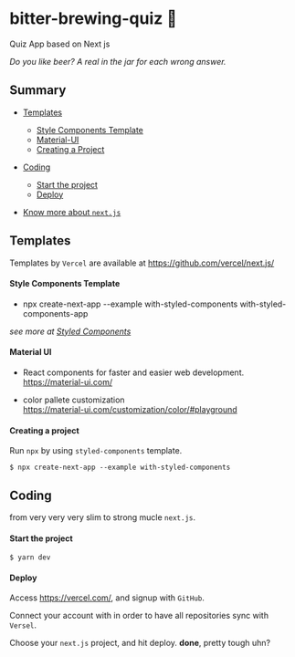 # bitter-brewing-quiz :beer:
Quiz App based on Next js

_Do you like beer? A real in the jar for each wrong answer._

## Summary

- [Templates](#templates)
  - [Style Components Template](#style-components-template)
  - [Material-UI](#material-ui)
  - [Creating a Project](#starting-a-project)

- [Coding](#coding)
  - [Start the project](#start-the-project)
  - [Deploy](#deploy)

- [Know more about `next.js`](https://nextjs.org/)

## Templates

Templates by `Vercel` are available at https://github.com/vercel/next.js/


#### Style Components Template

- npx create-next-app --example with-styled-components with-styled-components-app

_see more at [Styled Components](https://styled-components.com/)_


#### Material UI
- React components for faster and easier web development.<br />
  https://material-ui.com/

- color pallete customization <br />
  https://material-ui.com/customization/color/#playground


#### Creating a project 

Run `npx` by using `styled-components` template.

```
$ npx create-next-app --example with-styled-components
```


## Coding

from very very very slim to strong mucle `next.js`.


#### Start the project

```
$ yarn dev
```


#### Deploy

Access https://vercel.com/, and signup with `GitHub`.

Connect your account with in order to have all repositories sync with `Versel`.

Choose your `next.js` project, and hit deploy. **done**, pretty tough uhn?
